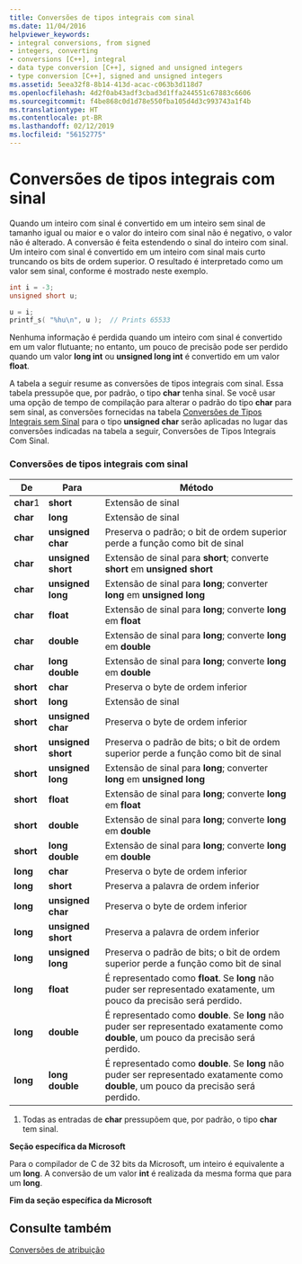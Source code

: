 ```yaml
---
title: Conversões de tipos integrais com sinal
ms.date: 11/04/2016
helpviewer_keywords:
- integral conversions, from signed
- integers, converting
- conversions [C++], integral
- data type conversion [C++], signed and unsigned integers
- type conversion [C++], signed and unsigned integers
ms.assetid: 5eea32f8-8b14-413d-acac-c063b3d118d7
ms.openlocfilehash: 4d2f0ab43adf3cbad3d1ffa244551c67883c6606
ms.sourcegitcommit: f4be868c0d1d78e550fba105d4d3c993743a1f4b
ms.translationtype: HT
ms.contentlocale: pt-BR
ms.lasthandoff: 02/12/2019
ms.locfileid: "56152775"
---
```

# <a name="conversions-from-signed-integral-types"></a>Conversões de tipos integrais com sinal

Quando um inteiro com sinal é convertido em um inteiro sem sinal de tamanho igual ou maior e o valor do inteiro com sinal não é negativo, o valor não é alterado. A conversão é feita estendendo o sinal do inteiro com sinal. Um inteiro com sinal é convertido em um inteiro com sinal mais curto truncando os bits de ordem superior. O resultado é interpretado como um valor sem sinal, conforme é mostrado neste exemplo.

```C
int i = -3;
unsigned short u;

u = i;
printf_s( "%hu\n", u );  // Prints 65533
```

Nenhuma informação é perdida quando um inteiro com sinal é convertido em um valor flutuante; no entanto, um pouco de precisão pode ser perdido quando um valor **long int** ou **unsigned long int** é convertido em um valor **float**.

A tabela a seguir resume as conversões de tipos integrais com sinal. Essa tabela pressupõe que, por padrão, o tipo **char** tenha sinal. Se você usar uma opção de tempo de compilação para alterar o padrão do tipo **char** para sem sinal, as conversões fornecidas na tabela [Conversões de Tipos Integrais sem Sinal](../c-language/conversions-from-unsigned-integral-types.md) para o tipo **unsigned char** serão aplicadas no lugar das conversões indicadas na tabela a seguir, Conversões de Tipos Integrais Com Sinal.

### <a name="conversions-from-signed-integral-types"></a>Conversões de tipos integrais com sinal

|De|Para|Método|
|----------|--------|------------|
|**char**1|**short**|Extensão de sinal|
|**char**|**long**|Extensão de sinal|
|**char**|**unsigned char**|Preserva o padrão; o bit de ordem superior perde a função como bit de sinal|
|**char**|**unsigned short**|Extensão de sinal para **short**; converte **short** em **unsigned short**|
|**char**|**unsigned long**|Extensão de sinal para **long**; converter **long** em **unsigned long**|
|**char**|**float**|Extensão de sinal para **long**; converte **long** em **float**|
|**char**|**double**|Extensão de sinal para **long**; converte **long** em **double**|
|**char**|**long double**|Extensão de sinal para **long**; converte **long** em **double**|
|**short**|**char**|Preserva o byte de ordem inferior|
|**short**|**long**|Extensão de sinal|
|**short**|**unsigned char**|Preserva o byte de ordem inferior|
|**short**|**unsigned short**|Preserva o padrão de bits; o bit de ordem superior perde a função como bit de sinal|
|**short**|**unsigned long**|Extensão de sinal para **long**; converter **long** em **unsigned long**|
|**short**|**float**|Extensão de sinal para **long**; converte **long** em **float**|
|**short**|**double**|Extensão de sinal para **long**; converte **long** em **double**|
|**short**|**long double**|Extensão de sinal para **long**; converte **long** em **double**|
|**long**|**char**|Preserva o byte de ordem inferior|
|**long**|**short**|Preserva a palavra de ordem inferior|
|**long**|**unsigned char**|Preserva o byte de ordem inferior|
|**long**|**unsigned short**|Preserva a palavra de ordem inferior|
|**long**|**unsigned long**|Preserva o padrão de bits; o bit de ordem superior perde a função como bit de sinal|
|**long**|**float**|É representado como **float**. Se **long** não puder ser representado exatamente, um pouco da precisão será perdido.|
|**long**|**double**|É representado como **double**. Se **long** não puder ser representado exatamente como **double**, um pouco da precisão será perdido.|
|**long**|**long double**|É representado como **double**. Se **long** não puder ser representado exatamente como **double**, um pouco da precisão será perdido.|

1. Todas as entradas de **char** pressupõem que, por padrão, o tipo **char** tem sinal.

**Seção específica da Microsoft**

Para o compilador de C de 32 bits da Microsoft, um inteiro é equivalente a um **long**. A conversão de um valor **int** é realizada da mesma forma que para um **long**.

**Fim da seção específica da Microsoft**

## <a name="see-also"></a>Consulte também

[Conversões de atribuição](../c-language/assignment-conversions.md)
